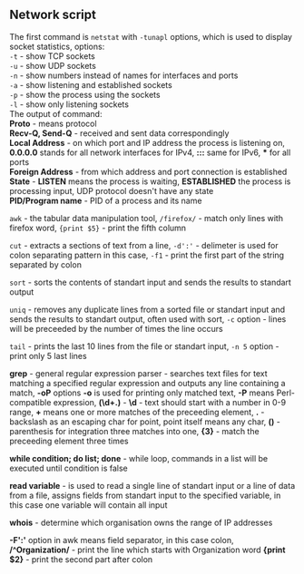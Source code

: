 
## Network script<br />
The first command is `netstat` with `-tunapl` options, which is used to display socket statistics,  options:<br />
`-t` - show TCP sockets<br />
`-u` - show UDP sockets<br />
`-n` - show numbers instead of names for interfaces and ports<br />
`-a` - show listening and established sockets<br />
`-p` - show the process using the sockets<br />
`-l` - show only listening sockets<br />
The output of command:<br />
**Proto** - means protocol<br />
**Recv-Q, Send-Q** - received and sent data correspondingly<br />
**Local Address** - on which port and IP address the process is listening on, **0.0.0.0** stands for all network interfaces for IPv4, **:::** same for IPv6, **\*** for all ports<br />
**Foreign Address** - from which address and port connection is established<br />
**State** - **LISTEN** means the process is waiting, **ESTABLISHED** the process is processing input, UDP protocol doesn't have any state<br />
**PID/Program name** - PID of a process and its name<br />

`awk` - the tabular data manipulation tool, `/firefox/` - match only lines with firefox word, `{print $5}` - print the fifth column

`cut` - extracts a sections of text from a line, `-d':'` - delimeter is used for colon separating pattern in this case, `-f1` - print the first part of the string separated by colon 

`sort` - sorts the contents of standart input and sends the results to standart output

`uniq` - removes any duplicate lines from a sorted file or standart input and sends the results to standart output, often used with sort, `-c` option - lines will be preceeded by the number of times the line occurs

`tail` - prints the last 10 lines from the file or standart input, `-n 5` option - print only 5 last lines

**grep** - general regular expression parser - searches text files for text matching a specified regular expression and outputs any line containing a match, **-oP** options **-o** is used for printing only matched text, **-P** means Perl-compatible expression, **(\d+\.)** - **\d** - text should start with a number in 0-9 range, **+** means one or more matches of the preceeding element, **\.** - backslash as an escaping char for point, point itself means any char, **()** - parenthesis for integration three matches into one, **{3}** - match the preceeding element three times

**while condition; do list; done** - while loop, commands in a list will be executed until condition is false

**read variable** - is used to read a single line of standart input or a line of data from a file, assigns fields from standart input to the specified variable, in this case one variable will contain all input

**whois** - determine which organisation owns the range of IP addresses

**-F':'** option in awk means field separator, in this case colon, **/^Organization/** - print the line which starts with Organization word **{print $2}** - print the second part after colon




